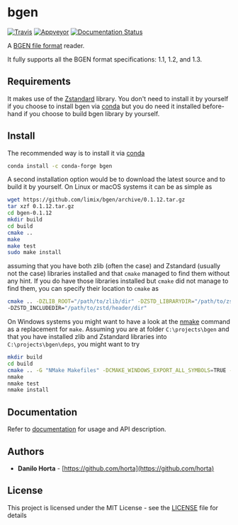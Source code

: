 # bgen

[![Travis](https://img.shields.io/travis/limix/bgen.svg?style=flat-square)](https://travis-ci.org/limix/bgen)
[![Appveyor](https://ci.appveyor.com/api/projects/status/9ygi9jksbgikb87y/branch/master?svg=true)](https://ci.appveyor.com/project/Horta/bgen)
[![Documentation Status](https://readthedocs.org/projects/bgen/badge/?style=flat-square&version=latest)](https://bgen.readthedocs.io/)

A [BGEN file format](http://www.well.ox.ac.uk/~gav/bgen_format/) reader.

It fully supports all the BGEN format specifications: 1.1, 1.2, and 1.3.

## Requirements

It makes use of the [Zstandard](http://facebook.github.io/zstd/) library.
You don't need to install it by yourself if you choose to install bgen
via [conda](http://conda.pydata.org/docs/index.html) but you do need it
installed before-hand if you choose to build bgen library by yourself.

## Install

The recommended way is to install it via
[conda](http://conda.pydata.org/docs/index.html)

```bash
conda install -c conda-forge bgen
```

A second installation option would be to download the latest source and to
build it by yourself.
On Linux or macOS systems it can be as simple as
```bash
wget https://github.com/limix/bgen/archive/0.1.12.tar.gz
tar xzf 0.1.12.tar.gz
cd bgen-0.1.12
mkdir build
cd build
cmake ..
make
make test
sudo make install
```
assuming that you have both zlib (often the case) and Zstandard (usually not
the case) libraries installed and that ``cmake`` managed to find them without
any hint.
If you do have those libraries installed but ``cmake`` did not manage to find
them, you can specify their location to ``cmake`` as
```bash
cmake .. -DZLIB_ROOT="/path/to/zlib/dir" -DZSTD_LIBRARYDIR="/path/to/zstd/lib/dir"
-DZSTD_INCLUDEDIR="/path/to/zstd/header/dir"
```

On Windows systems you might want to have a look at the
[nmake](https://msdn.microsoft.com/en-us/library/dd9y37ha.aspx) command
as a replacement for ``make``.
Assuming you are at folder ``C:\projects\bgen`` and that you have installed
zlib and Zstandard libraries into ``C:\projects\bgen\deps``, you might want
to try
```bash
mkdir build
cd build
cmake .. -G "NMake Makefiles" -DCMAKE_WINDOWS_EXPORT_ALL_SYMBOLS=TRUE -DZLIB_ROOT="C:\projects\bgen\deps\zlib" -DZSTD_LIBRARYDIR="C:\projects\bgen\deps\zstd\lib" -DZSTD_INCLUDEDIR="C:\projects\bgen\deps\zstd\include"
nmake
nmake test
nmake install
```

## Documentation

Refer to [documentation](https://bgen.readthedocs.io/) for usage and API
description.

## Authors

* **Danilo Horta** - [https://github.com/horta](https://github.com/horta)

## License

This project is licensed under the MIT License - see the
[LICENSE](LICENSE) file for details
